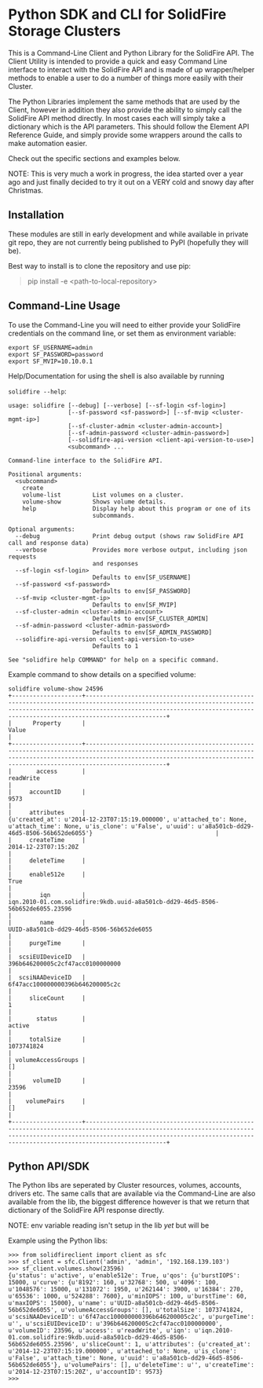 Python SDK and CLI for SolidFire Storage Clusters
=================================================

This is a Command-Line Client and Python Library for the SolidFire API.
The Client Utility is intended to provide a quick and easy Command Line
interface to interact with the SolidFire API and is made of up
wrapper/helper methods to enable a user to do a number of things more
easily with their Cluster.

The Python Libraries implement the same methods that are used by the
Client, however in addition they also provide the ability to simply call
the SolidFire API method directly. In most cases each will simply take a
dictionary which is the API parameters. This should follow the Element
API Reference Guide, and simply provide some wrappers around the calls
to make automation easier.

Check out the specific sections and examples below.

NOTE: This is very much a work in progress, the idea started over a year
ago and just finally decided to try it out on a VERY cold and snowy day
after Christmas.

Installation
------------

These modules are still in early development and while available in
private git repo, they are not currently being published to PyPI
(hopefully they will be).

Best way to install is to clone the repository and use pip:

> pip install -e \<path-to-local-repository\>

Command-Line Usage
------------------

To use the Command-Line you will need to either provide your SolidFire
credentials on the command line, or set them as environment variable:

    export SF_USERNAME=admin
    export SF_PASSWORD=password
    export SF_MVIP=10.10.0.1

Help/Documentation for using the shell is also available by running

`solidfire --help`:

    usage: solidfire [--debug] [--verbose] [--sf-login <sf-login>]
                     [--sf-password <sf-password>] [--sf-mvip <cluster-mgmt-ip>]
                     [--sf-cluster-admin <cluster-admin-account>]
                     [--sf-admin-password <cluster-admin-password>]
                     [--solidfire-api-version <client-api-version-to-use>]
                     <subcommand> ...

    Command-line interface to the SolidFire API.

    Positional arguments:
      <subcommand>
        create
        volume-list         List volumes on a cluster.
        volume-show         Shows volume details.
        help                Display help about this program or one of its
                            subcommands.

    Optional arguments:
      --debug               Print debug output (shows raw SolidFire API call and response data)
      --verbose             Provides more verbose output, including json requests
                            and responses
      --sf-login <sf-login>
                            Defaults to env[SF_USERNAME]
      --sf-password <sf-password>
                            Defaults to env[SF_PASSWORD]
      --sf-mvip <cluster-mgmt-ip>
                            Defaults to env[SF_MVIP]
      --sf-cluster-admin <cluster-admin-account>
                            Defaults to env[SF_CLUSTER_ADMIN]
      --sf-admin-password <cluster-admin-password>
                            Defaults to env[SF_ADMIN_PASSWORD]
      --solidfire-api-version <client-api-version-to-use>
                            Defaults to 1

    See "solidfire help COMMAND" for help on a specific command.

Example command to show details on a specified volume:

    solidfire volume-show 24596
    +--------------------+-----------------------------------------------------------------------------------------------------------------------------------------------------------------------------------------------------------------------------------------+
    |      Property      |                                                                                                                  Value                                                                                                                  |
    +--------------------+-----------------------------------------------------------------------------------------------------------------------------------------------------------------------------------------------------------------------------------------+
    |       access       |                                                                                                                readWrite                                                                                                                |
    |     accountID      |                                                                                                                   9573                                                                                                                  |
    |     attributes     |                                   {u'created_at': u'2014-12-23T07:15:19.000000', u'attached_to': None, u'attach_time': None, u'is_clone': u'False', u'uuid': u'a8a501cb-dd29-46d5-8506-56b652de6055'}                                   |
    |     createTime     |                                                                                                           2014-12-23T07:15:20Z                                                                                                          |
    |     deleteTime     |                                                                                                                                                                                                                                         |
    |     enable512e     |                                                                                                                   True                                                                                                                  |
    |        iqn         |                                                                              iqn.2010-01.com.solidfire:9kdb.uuid-a8a501cb-dd29-46d5-8506-56b652de6055.23596                                                                             |
    |        name        |                                                                                                UUID-a8a501cb-dd29-46d5-8506-56b652de6055                                                                                                |
    |     purgeTime      |                                                                                                                                                                                                                                         |
    |  scsiEUIDeviceID   |                                                                                                     396b646200005c2cf47acc0100000000                                                                                                    |
    |  scsiNAADeviceID   |                                                                                                     6f47acc100000000396b646200005c2c                                                                                                    |
    |     sliceCount     |                                                                                                                    1                                                                                                                    |
    |       status       |                                                                                                                  active                                                                                                                 |
    |     totalSize      |                                                                                                                1073741824                                                                                                               |
    | volumeAccessGroups |                                                                                                                    []                                                                                                                   |
    |      volumeID      |                                                                                                                  23596                                                                                                                  |
    |    volumePairs     |                                                                                                                    []                                                                                                                   |
    +--------------------+-----------------------------------------------------------------------------------------------------------------------------------------------------------------------------------------------------------------------------------------+

Python API/SDK
--------------

The Python libs are seperated by Cluster resources, volumes, accounts,
drivers etc. The same calls that are available via the Command-Line are
also available from the lib, the biggest difference however is that we
return that dictionary of the SolidFire API response directly.

NOTE: env variable reading isn't setup in the lib *yet* but will be

Example using the Python libs:

    >>> from solidfireclient import client as sfc
    >>> sf_client = sfc.Client('admin', 'admin', '192.168.139.103')
    >>> sf_client.volumes.show(23596)
    {u'status': u'active', u'enable512e': True, u'qos': {u'burstIOPS': 15000, u'curve': {u'8192': 160, u'32768': 500, u'4096': 100, u'1048576': 15000, u'131072': 1950, u'262144': 3900, u'16384': 270, u'65536': 1000, u'524288': 7600}, u'minIOPS': 100, u'burstTime': 60, u'maxIOPS': 15000}, u'name': u'UUID-a8a501cb-dd29-46d5-8506-56b652de6055', u'volumeAccessGroups': [], u'totalSize': 1073741824, u'scsiNAADeviceID': u'6f47acc100000000396b646200005c2c', u'purgeTime': u'', u'scsiEUIDeviceID': u'396b646200005c2cf47acc0100000000', u'volumeID': 23596, u'access': u'readWrite', u'iqn': u'iqn.2010-01.com.solidfire:9kdb.uuid-a8a501cb-dd29-46d5-8506-56b652de6055.23596', u'sliceCount': 1, u'attributes': {u'created_at': u'2014-12-23T07:15:19.000000', u'attached_to': None, u'is_clone': u'False', u'attach_time': None, u'uuid': u'a8a501cb-dd29-46d5-8506-56b652de6055'}, u'volumePairs': [], u'deleteTime': u'', u'createTime': u'2014-12-23T07:15:20Z', u'accountID': 9573}
    >>>
